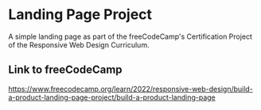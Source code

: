 # Landing Page Project 
A simple landing page as part of the freeCodeCamp's  Certification Project of the Responsive Web Design Curriculum.

## Link to freeCodeCamp
https://www.freecodecamp.org/learn/2022/responsive-web-design/build-a-product-landing-page-project/build-a-product-landing-page